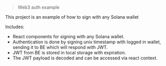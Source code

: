 > Web3 auth example

This project is an example of how to sign with any Solana wallet

Includes:
- React components for signing with any Solana wallet.
- Authentication is done by signing unix timestamp with logged in wallet, sending it to BE which will respond with JWT.
- JWT from BE is stored in local storage with expiration.
- The JWT payload is decoded and can be accessed via react context.
